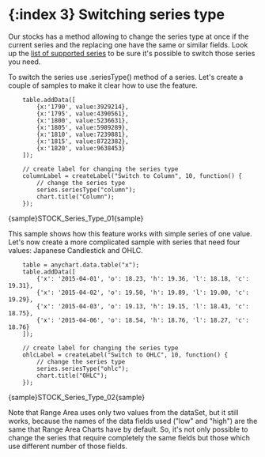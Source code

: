 {:index 3}
Switching series type
========

Our stocks has a method allowing to change the series type at once if the current series and the replacing one have the same or similar fields. Look up the [list of supported series](Supported_Series#list_of_supported_series) to be sure it's possible to switch those series you need.

To switch the series use .seriesType() method of a series. Let's create a couple of samples to make it clear how to use the feature.

```
	table.addData([
        {x:'1790', value:3929214},
        {x:'1795', value:4390561},
        {x:'1800', value:5236631},
        {x:'1805', value:5989289},
        {x:'1810', value:7239881},
        {x:'1815', value:8722382},
        {x:'1820', value:9638453}
    ]);

	// create label for changing the series type
    columnLabel = createLabel("Switch to Column", 10, function() {
        // change the series type
        series.seriesType("column");
        chart.title("Column");
    });    
```
{sample}STOCK\_Series\_Type\_01{sample}

This sample shows how this feature works with simple series of one value. Let's now create a more complicated sample with series that need four values: Japanese Candlestick and OHLC.

```
	table = anychart.data.table("x");
    table.addData([
        {'x': '2015-04-01', 'o': 18.23, 'h': 19.36, 'l': 18.18, 'c': 19.31},
        {'x': '2015-04-02', 'o': 19.50, 'h': 19.89, 'l': 19.00, 'c': 19.29},
        {'x': '2015-04-03', 'o': 19.13, 'h': 19.15, 'l': 18.43, 'c': 18.75},
        {'x': '2015-04-06', 'o': 18.54, 'h': 18.76, 'l': 18.27, 'c': 18.76}
    ]);

    // create label for changing the series type
    ohlcLabel = createLabel("Switch to OHLC", 10, function() {
        // change the series type
        series.seriesType("ohlc");
        chart.title("OHLC");
    });    
```
{sample}STOCK\_Series\_Type\_02{sample}

Note that Range Area uses only two values from the dataSet, but it still works, because the names of the data fields used ("low" and "high") are the same that Range Area Charts have by default. So, it's not only possible to change the series that require completely the same fields but those which use different number of those fields.